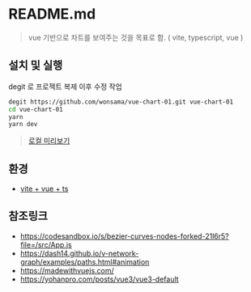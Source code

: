 # README.md

> vue 기반으로 차트를 보여주는 것을 목표로 함. ( vite, typescript, vue )

## 설치 및 실행

degit 로 프로젝트 복제 이후 수정 작업

```sh
degit https://github.com/wonsama/vue-chart-01.git vue-chart-01
cd vue-chart-01
yarn
yarn dev
```

> [로컬 미리보기](http://localhost:3000/)

## 환경

- [vite + vue + ts](docs/pre_02_install_with_vite)

## 참조링크

- https://codesandbox.io/s/bezier-curves-nodes-forked-21l6r5?file=/src/App.js
- https://dash14.github.io/v-network-graph/examples/paths.html#animation
- https://madewithvuejs.com/
- https://yohanpro.com/posts/vue3/vue3-default
